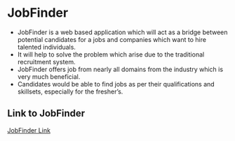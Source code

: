 # JobFinder
* JobFinder is a web based application which will act as a bridge between potential candidates for a jobs and companies which want to hire talented individuals.
* It will help to solve the problem which arise due to the traditional recruitment system.
* JobFinder offers job from nearly all domains from the industry which is very much beneficial.
* Candidates would be able to find jobs as per their qualifications and skillsets, especially for the fresher’s.

## Link to JobFinder
[JobFinder Link](https://morning-island-46726.herokuapp.com/)
